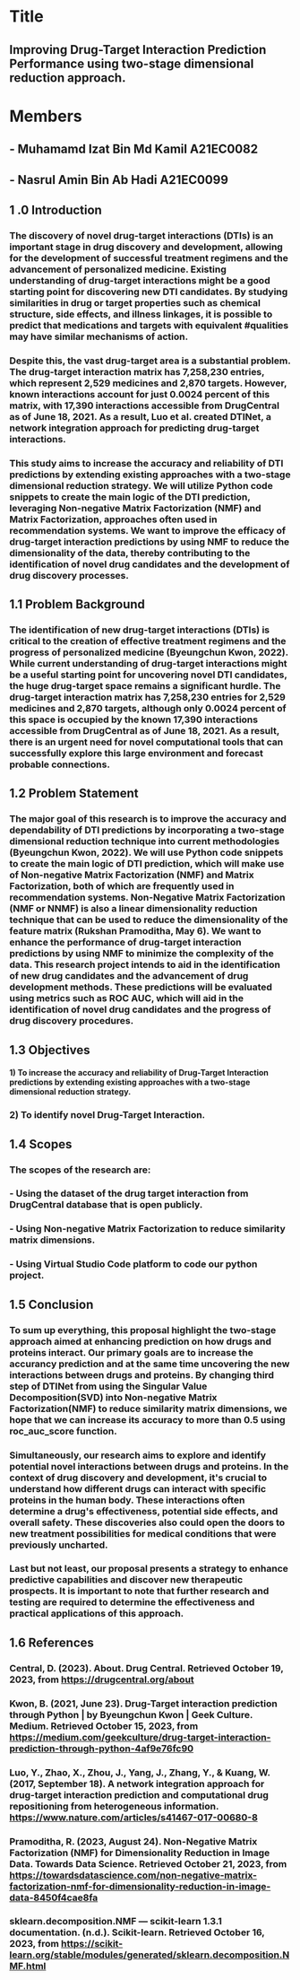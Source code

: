 # Title
## Improving Drug-Target Interaction Prediction Performance using two-stage dimensional reduction approach.

# Members
## - Muhamamd Izat Bin Md Kamil A21EC0082
## - Nasrul Amin Bin Ab Hadi A21EC0099

## 1 .0 Introduction

### The discovery of novel drug-target interactions (DTIs) is an important stage in drug discovery and development, allowing for the development of successful treatment regimens and the advancement of personalized medicine. Existing understanding of drug-target interactions might be a good starting point for discovering new DTI candidates. By studying similarities in drug or target properties such as chemical structure, side effects, and illness linkages, it is possible to predict that medications and targets with equivalent #qualities may have similar mechanisms of action.

### Despite this, the vast drug-target area is a substantial problem. The drug-target interaction matrix has 7,258,230 entries, which represent 2,529 medicines and 2,870 targets. However, known interactions account for just 0.0024 percent of this matrix, with 17,390 interactions accessible from DrugCentral as of June 18, 2021. As a result, Luo et al. created DTINet, a network integration approach for predicting drug-target interactions.

### This study aims to increase the accuracy and reliability of DTI predictions by extending existing approaches with a two-stage dimensional reduction strategy. We will utilize Python code snippets to create the main logic of the DTI prediction, leveraging Non-negative Matrix Factorization (NMF) and Matrix Factorization, approaches often used in recommendation systems. We want to improve the efficacy of drug-target interaction predictions by using NMF to reduce the dimensionality of the data, thereby contributing to the identification of novel drug candidates and the development of drug discovery processes.



## 1.1 Problem Background

### The identification of new drug-target interactions (DTIs) is critical to the creation of effective treatment regimens and the progress of personalized medicine  (Byeungchun Kwon, 2022). While current understanding of drug-target interactions might be a useful starting point for uncovering novel DTI candidates, the huge drug-target space remains a significant hurdle. The drug-target interaction matrix has 7,258,230 entries for 2,529 medicines and 2,870 targets, although only 0.0024 percent of this space is occupied by the known 17,390 interactions accessible from DrugCentral as of June 18, 2021. As a result, there is an urgent need for novel computational tools that can successfully explore this large environment and forecast probable connections.


## 1.2 Problem Statement

### The major goal of this research is to improve the accuracy and dependability of DTI predictions by incorporating a two-stage dimensional reduction technique into current methodologies (Byeungchun Kwon, 2022). We will use Python code snippets to create the main logic of DTI prediction, which will make use of Non-negative Matrix Factorization (NMF) and Matrix Factorization, both of which are frequently used in recommendation systems. Non-Negative Matrix Factorization (NMF or NNMF) is also a linear dimensionality reduction technique that can be used to reduce the dimensionality of the feature matrix (Rukshan Pramoditha, May 6). We want to enhance the performance of drug-target interaction predictions by using NMF to minimize the complexity of the data. This research project intends to aid in the identification of new drug candidates and the advancement of drug development methods. These predictions will be evaluated using metrics such as ROC AUC, which will aid in the identification of novel drug candidates and the progress of drug discovery procedures.


## 1.3 Objectives

#### 1) To increase the accuracy and reliability of Drug-Target Interaction predictions by extending existing approaches with a two-stage dimensional reduction strategy. 

### 2) To identify novel Drug-Target Interaction.


## 1.4 Scopes

### The scopes of the research are:

### - Using the dataset of the drug target interaction from DrugCentral database that is open publicly.

### - Using Non-negative Matrix Factorization to reduce similarity matrix dimensions.

### - Using Virtual Studio Code platform to code our python project.


## 1.5 Conclusion
	
###  To sum up everything, this proposal highlight the two-stage approach aimed at enhancing prediction on how drugs and proteins interact. Our primary goals are to increase the accurancy prediction and at the same time uncovering the new interactions between drugs and proteins. By changing third step of DTINet from using the Singular Value Decomposition(SVD) into Non-negative Matrix Factorization(NMF) to reduce similarity matrix dimensions, we hope that we can increase its accuracy to more than 0.5 using roc_auc_score function.

### Simultaneously, our research aims to explore and identify potential novel interactions between drugs and proteins. In the context of drug discovery and development, it's crucial to understand how different drugs can interact with specific proteins in the human body. These interactions often determine a drug's effectiveness, potential side effects, and overall safety. These discoveries also could open the doors to new treatment possibilities for medical conditions that were previously uncharted.

### Last but not least, our proposal presents a strategy to enhance predictive capabilities and discover new therapeutic prospects. It is important to note that further research and testing are required to determine the effectiveness and practical applications of this approach.



## 1.6 References



### Central, D. (2023). About. Drug Central. Retrieved October 19, 2023, from https://drugcentral.org/about

### Kwon, B. (2021, June 23). Drug-Target interaction prediction through Python | by Byeungchun Kwon | Geek Culture. Medium. Retrieved October 15, 2023, from https://medium.com/geekculture/drug-target-interaction-prediction-through-python-4af9e76fc90

### Luo, Y., Zhao, X., Zhou, J., Yang, J., Zhang, Y., & Kuang, W. (2017, September 18). A network integration approach for drug-target interaction prediction and computational drug repositioning from heterogeneous information. https://www.nature.com/articles/s41467-017-00680-8

### Pramoditha, R. (2023, August 24). Non-Negative Matrix Factorization (NMF) for Dimensionality Reduction in Image Data. Towards Data Science. Retrieved October 21, 2023, from https://towardsdatascience.com/non-negative-matrix-factorization-nmf-for-dimensionality-reduction-in-image-data-8450f4cae8fa

### sklearn.decomposition.NMF — scikit-learn 1.3.1 documentation. (n.d.). Scikit-learn. Retrieved October 16, 2023, from https://scikit-learn.org/stable/modules/generated/sklearn.decomposition.NMF.html

